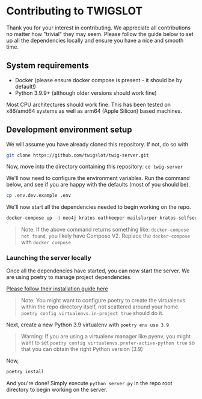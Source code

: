 # Contributing to TWIGSLOT

Thank you for your interest in contributing. We appreciate all contributions no matter
how "trivial" they may seem. Please follow the guide below to set up all the dependencies locally and
ensure you have a nice and smooth time.


## System requirements

- Docker (please ensure docker compose is present - it should be by default!)
- Python 3.9.9+ (although older versions should work fine)

Most CPU architectures should work fine. This has been tested on x86/amd64 systems as well as 
arm64 (Apple Silicon) based machines.


## Development environment setup

We will assume you have already cloned this repository. If not, do so with
```bash
git clone https://github.com/twigslot/twig-server.git
```
Now, move into the directory containing this repository: `cd twig-server`

We'll now need to configure the environment variables. Run the command below, and see if you are happy
with the defaults (most of you should be).

```bash
cp .env.dev.example .env
```

We'll now start all the dependencies needed to begin working on the repo.

```bash
docker-compose up -d neo4j kratos oathkeeper mailslurper kratos-selfservice-ui-node
```

> Note: If the above command returns something like: `docker-compose not found`,
> you likely have Compose V2. Replace the `docker-compose` with `docker compose`


### Launching the server locally

Once all the dependencies have started, you can now start the server.
We are using poetry to manage project dependencies.

[Please follow their installation guide here](https://python-poetry.org/docs/#installation)

> Note: You might want to configure poetry to create the virtualenvs within the
> repo directory itself, not scattered around your home. 
> `poetry config virtualenvs.in-project true` should do it.


Next, create a new Python 3.9 virtualenv with `poetry env use 3.9`

> Warning: If you are using a virtualenv manager like pyenv, you might want to set
> `poetry config virtualenvs.prefer-active-python true` so that you can obtain
> the right Python version (3.9)

Now,
```bash
poetry install
```

And you're done! Simply execute `python server.py` in the repo root directory to begin
working on the server.
